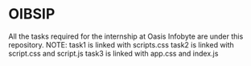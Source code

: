 # OIBSIP
All the tasks required for the internship at Oasis Infobyte are under this repository.
NOTE:
task1 is linked with scripts.css
task2 is linked with script.css and script.js
task3 is linked with app.css and index.js

